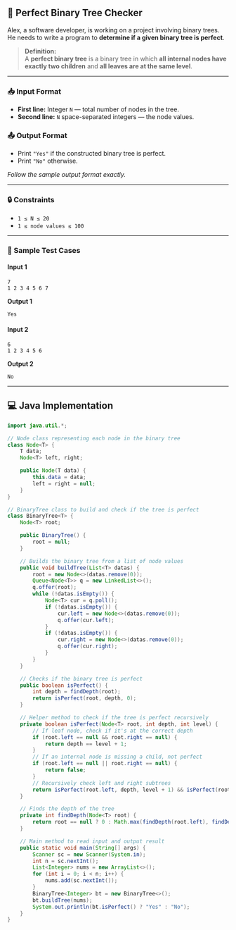 ## 🌳 Perfect Binary Tree Checker

Alex, a software developer, is working on a project involving binary trees. He needs to write a program to **determine if a given binary tree is perfect**.

> **Definition:**  
> A **perfect binary tree** is a binary tree in which **all internal nodes have exactly two children** and **all leaves are at the same level**.

---

### 📥 Input Format

- **First line:** Integer `N` — total number of nodes in the tree.
- **Second line:** `N` space-separated integers — the node values.

### 📤 Output Format

- Print `"Yes"` if the constructed binary tree is perfect.
- Print `"No"` otherwise.

*Follow the sample output format exactly.*

---

### 🔒 Constraints

- `1 ≤ N ≤ 20`
- `1 ≤ node values ≤ 100`

---

### 📝 Sample Test Cases

#### Input 1
```
7
1 2 3 4 5 6 7
```
**Output 1**
```
Yes
```

#### Input 2
```
6
1 2 3 4 5 6
```
**Output 2**
```
No
```

---

## 💻 Java Implementation

```java
import java.util.*;

// Node class representing each node in the binary tree
class Node<T> {
    T data;
    Node<T> left, right;

    public Node(T data) {
        this.data = data;
        left = right = null;
    }
}

// BinaryTree class to build and check if the tree is perfect
class BinaryTree<T> {
    Node<T> root;

    public BinaryTree() {
        root = null;
    }

    // Builds the binary tree from a list of node values
    public void buildTree(List<T> datas) {
        root = new Node<>(datas.remove(0));
        Queue<Node<T>> q = new LinkedList<>();
        q.offer(root);
        while (!datas.isEmpty()) {
            Node<T> cur = q.poll();
            if (!datas.isEmpty()) {
                cur.left = new Node<>(datas.remove(0));
                q.offer(cur.left);
            }
            if (!datas.isEmpty()) {
                cur.right = new Node<>(datas.remove(0));
                q.offer(cur.right);
            }
        }
    }

    // Checks if the binary tree is perfect
    public boolean isPerfect() {
        int depth = findDepth(root);
        return isPerfect(root, depth, 0);
    }

    // Helper method to check if the tree is perfect recursively
    private boolean isPerfect(Node<T> root, int depth, int level) {
        // If leaf node, check if it's at the correct depth
        if (root.left == null && root.right == null) {
            return depth == level + 1;
        }
        // If an internal node is missing a child, not perfect
        if (root.left == null || root.right == null) {
            return false;
        }
        // Recursively check left and right subtrees
        return isPerfect(root.left, depth, level + 1) && isPerfect(root.right, depth, level + 1);
    }

    // Finds the depth of the tree
    private int findDepth(Node<T> root) {
        return root == null ? 0 : Math.max(findDepth(root.left), findDepth(root.right)) + 1;
    }

    // Main method to read input and output result
    public static void main(String[] args) {
        Scanner sc = new Scanner(System.in);
        int n = sc.nextInt();
        List<Integer> nums = new ArrayList<>();
        for (int i = 0; i < n; i++) {
            nums.add(sc.nextInt());
        }
        BinaryTree<Integer> bt = new BinaryTree<>();
        bt.buildTree(nums);
        System.out.println(bt.isPerfect() ? "Yes" : "No");
    }
}
```
